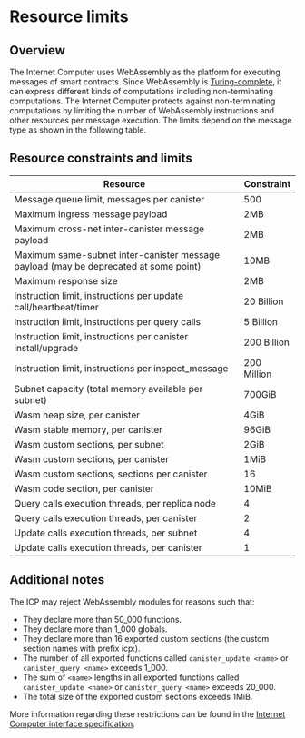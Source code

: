 # Resource limits

## Overview

The Internet Computer uses WebAssembly as the platform for executing messages of smart contracts.
Since WebAssembly is [Turing-complete](https://en.wikipedia.org/wiki/Turing_completeness), it can express different kinds of computations including non-terminating computations.
The Internet Computer protects against non-terminating computations by limiting the number of WebAssembly instructions and other resources per message execution.
The limits depend on the message type as shown in the following table.

## Resource constraints and limits

| Resource                                                                             | Constraint  |
| ------------------------------------------------------------------------------------ | ----------- |
| Message queue limit, messages per canister                                           | 500         |
| Maximum ingress message payload                                                      | 2MB         |
| Maximum cross-net inter-canister message payload                                     | 2MB         |
| Maximum same-subnet inter-canister message payload (may be deprecated at some point) | 10MB        |
| Maximum response size                                                                | 2MB         |
| Instruction limit, instructions per update call/heartbeat/timer                      | 20 Billion  |
| Instruction limit, instructions per query calls                                      | 5 Billion   |
| Instruction limit, instructions per canister install/upgrade                         | 200 Billion |
| Instruction limit, instructions per inspect_message                                  | 200 Million |
| Subnet capacity (total memory available per subnet)                                  | 700GiB      |
| Wasm heap size, per canister                                                         | 4GiB        |
| Wasm stable memory, per canister                                                     | 96GiB       |
| Wasm custom sections, per subnet                                                     | 2GiB        |
| Wasm custom sections, per canister                                                   | 1MiB        |
| Wasm custom sections, sections per canister                                          | 16          |
| Wasm code section, per canister                                                      | 10MiB       |
| Query calls execution threads, per replica node                                      | 4           |
| Query calls execution threads, per canister                                          | 2           |
| Update calls execution threads, per subnet                                           | 4           |
| Update calls execution threads, per canister                                         | 1           |

## Additional notes

The ICP may reject WebAssembly modules for reasons such that:

- They declare more than 50_000 functions.
- They declare more than 1_000 globals.
- They declare more than 16 exported custom sections (the custom section names with prefix icp:).
- The number of all exported functions called `canister_update <name>` or `canister_query <name>` exceeds 1_000.
- The sum of `<name>` lengths in all exported functions called `canister_update <name>` or `canister_query <name>` exceeds 20_000.
- The total size of the exported custom sections exceeds 1MiB.

More information regarding these restrictions can be found in the [Internet Computer interface specification](https://internetcomputer.org/docs/current/references/ic-interface-spec/#system-api-module).

